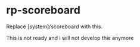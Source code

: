 # rp-scoreboard

Replace [system]/scoreboard with this.

This is not ready and i will not develop this anymore
